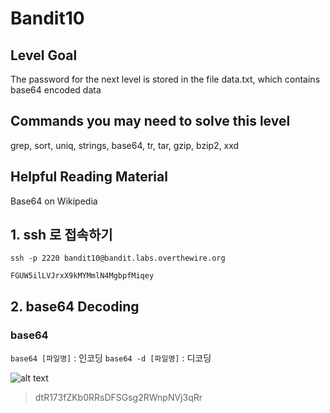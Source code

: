 # Bandit10

## Level Goal
The password for the next level is stored in the file data.txt, which contains base64 encoded data

## Commands you may need to solve this level
grep, sort, uniq, strings, base64, tr, tar, gzip, bzip2, xxd

## Helpful Reading Material
Base64 on Wikipedia

## 1. ssh 로 접속하기
`ssh -p 2220 bandit10@bandit.labs.overthewire.org`

`FGUW5ilLVJrxX9kMYMmlN4MgbpfMiqey`

## 2. base64 Decoding
### base64 
`base64 [파일명]` : 인코딩
`base64 -d [파일명]` : 디코딩

![alt text](image14.png)

> dtR173fZKb0RRsDFSGsg2RWnpNVj3qRr
